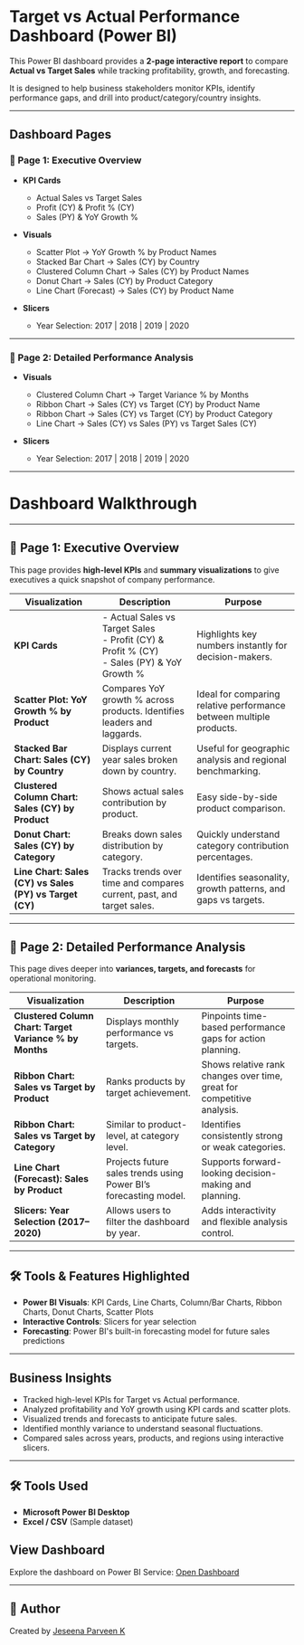 
# Target vs Actual Performance Dashboard (Power BI)

This Power BI dashboard provides a **2-page interactive report** to compare **Actual vs Target Sales** while tracking profitability, growth, and forecasting.  

It is designed to help business stakeholders monitor KPIs, identify performance gaps, and drill into product/category/country insights.

---

## Dashboard Pages

### 🔹 Page 1: Executive Overview
- **KPI Cards**
  - Actual Sales vs Target Sales
  - Profit (CY) & Profit % (CY)
  - Sales (PY) & YoY Growth %
- **Visuals**
  - Scatter Plot → YoY Growth % by Product Names
  - Stacked Bar Chart → Sales (CY) by Country
  - Clustered Column Chart → Sales (CY) by Product Names
  - Donut Chart → Sales (CY) by Product Category
  - Line Chart (Forecast) → Sales (CY) by Product Name
    
- **Slicers**
  - Year Selection: 2017 | 2018 | 2019 | 2020
---

### 🔹 Page 2: Detailed Performance Analysis
- **Visuals**
  - Clustered Column Chart → Target Variance % by Months
  - Ribbon Chart → Sales (CY) vs Target (CY) by Product Name
  - Ribbon Chart → Sales (CY) vs Target (CY) by Product Category
  - Line Chart → Sales (CY) vs Sales (PY) vs Target Sales (CY)

- **Slicers**
  - Year Selection: 2017 | 2018 | 2019 | 2020

---
# Dashboard Walkthrough
---

## 🔹 Page 1: Executive Overview

This page provides **high-level KPIs** and **summary visualizations** to give executives a quick snapshot of company performance.

| Visualization | Description | Purpose |
|---------------|------------|---------|
| **KPI Cards** | - Actual Sales vs Target Sales<br>- Profit (CY) & Profit % (CY)<br>- Sales (PY) & YoY Growth % | Highlights key numbers instantly for decision-makers. |
| **Scatter Plot: YoY Growth % by Product** | Compares YoY growth % across products. Identifies leaders and laggards. | Ideal for comparing relative performance between multiple products. |
| **Stacked Bar Chart: Sales (CY) by Country** | Displays current year sales broken down by country. | Useful for geographic analysis and regional benchmarking. |
| **Clustered Column Chart: Sales (CY) by Product** | Shows actual sales contribution by product. | Easy side-by-side product comparison. |
| **Donut Chart: Sales (CY) by Category** | Breaks down sales distribution by category. | Quickly understand category contribution percentages. |
| **Line Chart: Sales (CY) vs Sales (PY) vs Target (CY)** | Tracks trends over time and compares current, past, and target sales. | Identifies seasonality, growth patterns, and gaps vs targets. |

---

## 🔹 Page 2: Detailed Performance Analysis

This page dives deeper into **variances, targets, and forecasts** for operational monitoring.

| Visualization | Description | Purpose |
|---------------|------------|---------|
| **Clustered Column Chart: Target Variance % by Months** | Displays monthly performance vs targets. | Pinpoints time-based performance gaps for action planning. |
| **Ribbon Chart: Sales vs Target by Product** | Ranks products by target achievement. | Shows relative rank changes over time, great for competitive analysis. |
| **Ribbon Chart: Sales vs Target by Category** | Similar to product-level, at category level. | Identifies consistently strong or weak categories. |
| **Line Chart (Forecast): Sales by Product** | Projects future sales trends using Power BI’s forecasting model. | Supports forward-looking decision-making and planning. |
| **Slicers: Year Selection (2017–2020)** | Allows users to filter the dashboard by year. | Adds interactivity and flexible analysis control. |

---

## 🛠️ Tools & Features Highlighted

- **Power BI Visuals**: KPI Cards, Line Charts, Column/Bar Charts, Ribbon Charts, Donut Charts, Scatter Plots  
- **Interactive Controls**: Slicers for year selection  
- **Forecasting**: Power BI's built-in forecasting model for future sales predictions  

---

## Business Insights
- Tracked high-level KPIs for Target vs Actual performance.
- Analyzed profitability and YoY growth using KPI cards and scatter plots.
- Visualized trends and forecasts to anticipate future sales.
- Identified monthly variance to understand seasonal fluctuations.
- Compared sales across years, products, and regions using interactive slicers.
---

## 🛠️ Tools Used
- **Microsoft Power BI Desktop**
- **Excel / CSV** (Sample dataset)

## View Dashboard
Explore the dashboard on Power BI Service: [Open Dashboard](https://app.powerbi.com/links/Qpg_bdGZmS?ctid=509eb15f-795b-4782-bd4e-748dc6ed48df&pbi_source=linkShare&bookmarkGuid=7316afe5-b118-4b33-a946-a331d1883fd0)

---

## 👤 Author
Created by [Jeseena Parveen K](www.linkedin.com/in/jeseena-parveen-k)  
